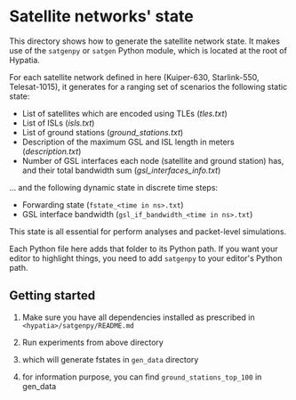 # Satellite networks' state

This directory shows how to generate the satellite network state. It makes use of the
`satgenpy` or `satgen` Python module, which is located at the root of Hypatia.

For each satellite network defined in here (Kuiper-630, Starlink-550, Telesat-1015),
it generates for a ranging set of scenarios the following static state:

* List of satellites which are encoded using TLEs (_tles.txt_)
* List of ISLs (_isls.txt_)
* List of ground stations (_ground_stations.txt_)
* Description of the maximum GSL and ISL length in meters (_description.txt_)
* Number of GSL interfaces each node (satellite and ground station) has, 
  and their total bandwidth sum (_gsl_interfaces_info.txt_)
  
... and the following dynamic state in discrete time steps:

* Forwarding state (`fstate_<time in ns>.txt`)
* GSL interface bandwidth (`gsl_if_bandwidth_<time in ns>.txt`)

This state is all essential for perform analyses and packet-level simulations.

Each Python file here adds that folder to its Python path. If you want your
editor to highlight things, you need to add `satgenpy` to your editor's 
Python path.

## Getting started

1. Make sure you have all dependencies installed as prescribed in 
   `<hypatia>/satgenpy/README.md`

2. Run experiments from above directory
   
3. which will generate fstates in `gen_data` directory

4. for information purpose, you can find `ground_stations_top_100` in gen_data

	
